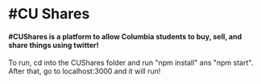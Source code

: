 <h1>#CU Shares</h1>
<h4>#CUShares is a platform to allow Columbia students to buy, sell, and share things using twitter!</h4>

<p>To run, cd into the CUShares folder and run "npm install" ans "npm start". After that, go to localhost:3000 and it will run!</p>
